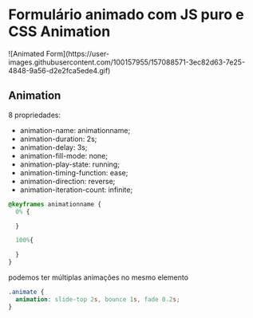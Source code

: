 # Formulário animado com JS puro e CSS Animation
<div text-align:"center">
  ![Animated Form](https://user-images.githubusercontent.com/100157955/157088571-3ec82d63-7e25-4848-9a56-d2e2fca5ede4.gif)
</div>

## Animation


8 propriedades:

- animation-name: animationname;
- animation-duration: 2s;
- animation-delay: 3s;
- animation-fill-mode: none;
- animation-play-state: running;
- animation-timing-function: ease;
- animation-direction: reverse;
- animation-iteration-count: infinite;

```css
@keyframes animationname {
  0% {

  }

  100%{

  }
}
```


podemos ter múltiplas animações no mesmo elemento

```css
.animate {
  animation: slide-top 2s, bounce 1s, fade 0.2s;
}
```
